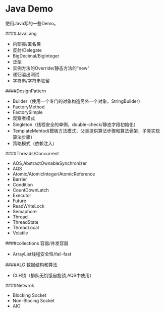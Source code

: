 Java Demo
===============
使用Java写的一些Demo。

####JavaLang
* 内部类/匿名类
* 反射/Delegate
* BigDecimal/BigInteger
* 泛型
* 实例方法的Override/静态方法的"new"
* 递归溢出测试
* 字符串/字符串驻留

####DesignPattern
* Builder（使用一个专门的对象构造另外一个对象，StringBuilder）
* FactoryMethod
* FactorySimple
* 观察者模式
* Singleton（线程安全的单例，double-check/静态字段初始化）
* TemplateMehtod(模板方法模式，父类提供算法步骤和算法骨架，子类实现算法步骤）
* 策略模式（依赖注入）

####Threads/Concurrent
* AOS,AbstractOwnableSynchronizer
* AQS
* Atomic/AtomicInteger/AtomicReference
* Barrier
* Condition
* CountDownLatch
* Executor
* Future
* ReadWriteLock
* Semaphore
* Thread
* ThreadState
* ThreadLocal
* Volatile

####collections 容器/并发容器
* ArrayList线程安全性/fail-fast

####ALG 数据结构和算法
* CLH锁（排队无饥饿自旋锁,AQS中使用）

####Netwrok
* Blocking Socket
* Non-Blocing Socket
* AIO

